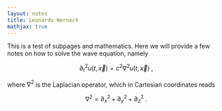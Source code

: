 ```yaml
---
layout: notes
title: Leonardo Werneck
mathjax: true
---
```


This is a test of subpages and mathematics. Here we will provide a few notes on how to solve the wave equation, namely

$$
\partial_{t}^{2}u(t,\vec{x}) = c^{2}\nabla^{2}u(t,\vec{x})\ ,
$$

where $\nabla^{2}$ is the Laplacian operator, which in Cartesian coordinates reads

$$
\nabla^{2} = \partial_{x}^{2} + \partial_{y}^{2} + \partial_{z}^{2}\ .
$$
